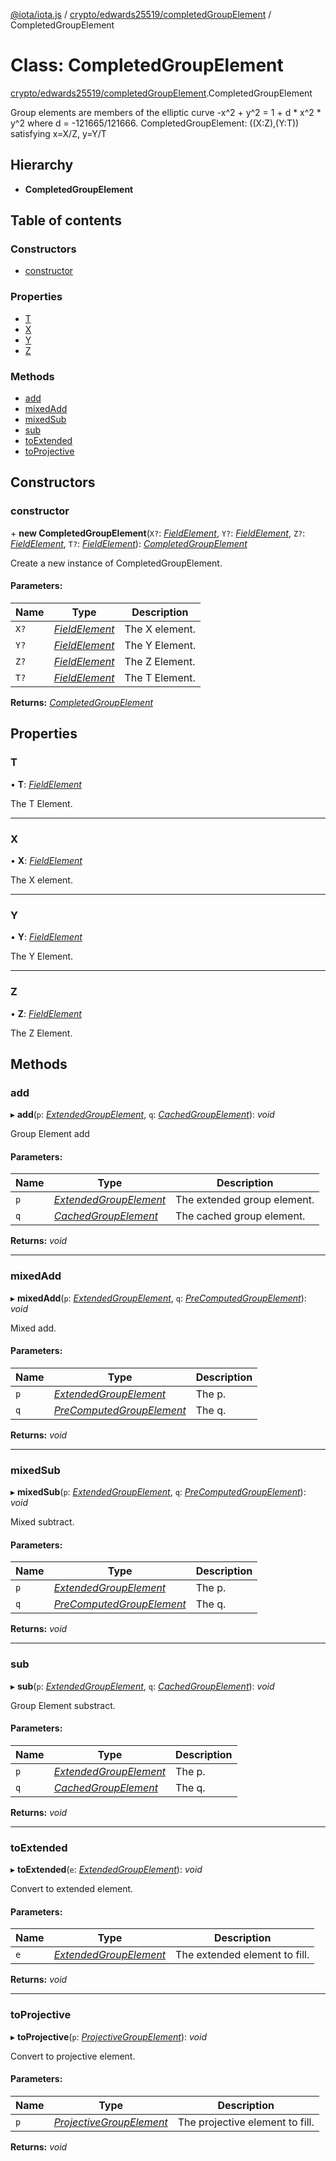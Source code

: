 [@iota/iota.js](../../../README.md) / [crypto/edwards25519/completedGroupElement](../../../modules/crypto_edwards25519_completedgroupelement.md) / CompletedGroupElement

# Class: CompletedGroupElement

[crypto/edwards25519/completedGroupElement](../../../modules/crypto_edwards25519_completedgroupelement.md).CompletedGroupElement

Group elements are members of the elliptic curve -x^2 + y^2 = 1 + d * x^2 *
y^2 where d = -121665/121666.
CompletedGroupElement: ((X:Z),(Y:T)) satisfying x=X/Z, y=Y/T

## Hierarchy

* **CompletedGroupElement**

## Table of contents

### Constructors

- [constructor](completedgroupelement.completedgroupelement.md#constructor)

### Properties

- [T](completedgroupelement.completedgroupelement.md#t)
- [X](completedgroupelement.completedgroupelement.md#x)
- [Y](completedgroupelement.completedgroupelement.md#y)
- [Z](completedgroupelement.completedgroupelement.md#z)

### Methods

- [add](completedgroupelement.completedgroupelement.md#add)
- [mixedAdd](completedgroupelement.completedgroupelement.md#mixedadd)
- [mixedSub](completedgroupelement.completedgroupelement.md#mixedsub)
- [sub](completedgroupelement.completedgroupelement.md#sub)
- [toExtended](completedgroupelement.completedgroupelement.md#toextended)
- [toProjective](completedgroupelement.completedgroupelement.md#toprojective)

## Constructors

### constructor

\+ **new CompletedGroupElement**(`X?`: [*FieldElement*](fieldelement.fieldelement.md), `Y?`: [*FieldElement*](fieldelement.fieldelement.md), `Z?`: [*FieldElement*](fieldelement.fieldelement.md), `T?`: [*FieldElement*](fieldelement.fieldelement.md)): [*CompletedGroupElement*](completedgroupelement.completedgroupelement.md)

Create a new instance of CompletedGroupElement.

#### Parameters:

Name | Type | Description |
------ | ------ | ------ |
`X?` | [*FieldElement*](fieldelement.fieldelement.md) | The X element.   |
`Y?` | [*FieldElement*](fieldelement.fieldelement.md) | The Y Element.   |
`Z?` | [*FieldElement*](fieldelement.fieldelement.md) | The Z Element.   |
`T?` | [*FieldElement*](fieldelement.fieldelement.md) | The T Element.    |

**Returns:** [*CompletedGroupElement*](completedgroupelement.completedgroupelement.md)

## Properties

### T

• **T**: [*FieldElement*](fieldelement.fieldelement.md)

The T Element.

___

### X

• **X**: [*FieldElement*](fieldelement.fieldelement.md)

The X element.

___

### Y

• **Y**: [*FieldElement*](fieldelement.fieldelement.md)

The Y Element.

___

### Z

• **Z**: [*FieldElement*](fieldelement.fieldelement.md)

The Z Element.

## Methods

### add

▸ **add**(`p`: [*ExtendedGroupElement*](extendedgroupelement.extendedgroupelement.md), `q`: [*CachedGroupElement*](cachedgroupelement.cachedgroupelement.md)): *void*

Group Element add

#### Parameters:

Name | Type | Description |
------ | ------ | ------ |
`p` | [*ExtendedGroupElement*](extendedgroupelement.extendedgroupelement.md) | The extended group element.   |
`q` | [*CachedGroupElement*](cachedgroupelement.cachedgroupelement.md) | The cached group element.    |

**Returns:** *void*

___

### mixedAdd

▸ **mixedAdd**(`p`: [*ExtendedGroupElement*](extendedgroupelement.extendedgroupelement.md), `q`: [*PreComputedGroupElement*](precomputedgroupelement.precomputedgroupelement.md)): *void*

Mixed add.

#### Parameters:

Name | Type | Description |
------ | ------ | ------ |
`p` | [*ExtendedGroupElement*](extendedgroupelement.extendedgroupelement.md) | The p.   |
`q` | [*PreComputedGroupElement*](precomputedgroupelement.precomputedgroupelement.md) | The q.    |

**Returns:** *void*

___

### mixedSub

▸ **mixedSub**(`p`: [*ExtendedGroupElement*](extendedgroupelement.extendedgroupelement.md), `q`: [*PreComputedGroupElement*](precomputedgroupelement.precomputedgroupelement.md)): *void*

Mixed subtract.

#### Parameters:

Name | Type | Description |
------ | ------ | ------ |
`p` | [*ExtendedGroupElement*](extendedgroupelement.extendedgroupelement.md) | The p.   |
`q` | [*PreComputedGroupElement*](precomputedgroupelement.precomputedgroupelement.md) | The q.    |

**Returns:** *void*

___

### sub

▸ **sub**(`p`: [*ExtendedGroupElement*](extendedgroupelement.extendedgroupelement.md), `q`: [*CachedGroupElement*](cachedgroupelement.cachedgroupelement.md)): *void*

Group Element substract.

#### Parameters:

Name | Type | Description |
------ | ------ | ------ |
`p` | [*ExtendedGroupElement*](extendedgroupelement.extendedgroupelement.md) | The p.   |
`q` | [*CachedGroupElement*](cachedgroupelement.cachedgroupelement.md) | The q.    |

**Returns:** *void*

___

### toExtended

▸ **toExtended**(`e`: [*ExtendedGroupElement*](extendedgroupelement.extendedgroupelement.md)): *void*

Convert to extended element.

#### Parameters:

Name | Type | Description |
------ | ------ | ------ |
`e` | [*ExtendedGroupElement*](extendedgroupelement.extendedgroupelement.md) | The extended element to fill.    |

**Returns:** *void*

___

### toProjective

▸ **toProjective**(`p`: [*ProjectiveGroupElement*](projectivegroupelement.projectivegroupelement.md)): *void*

Convert to projective element.

#### Parameters:

Name | Type | Description |
------ | ------ | ------ |
`p` | [*ProjectiveGroupElement*](projectivegroupelement.projectivegroupelement.md) | The projective element to fill.    |

**Returns:** *void*
